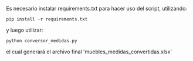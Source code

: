 Es necesario instalar requirements.txt para hacer uso del script, utilizando: 

```pip install -r requirements.txt```

y luego utilizar:

```python conversor_medidas.py```

el cual generará el archivo final 'muebles_medidas_convertidas.xlsx' 
